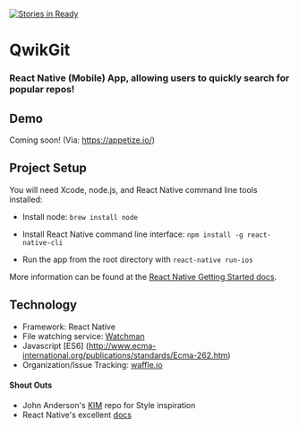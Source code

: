 [![Stories in Ready](https://badge.waffle.io/tksander/qwikgit.png?label=ready&title=Ready)](https://waffle.io/tksander/qwikgit)
# QwikGit
### React Native (Mobile) App, allowing users to quickly search for popular repos!

Demo
------
Coming soon! (Via: https://appetize.io/)

Project Setup
-------
You will need Xcode, node.js, and React Native command line tools installed:

- Install node: `brew install node`
- Install React Native command line interface: `npm install -g react-native-cli`

- Run the app from the root directory with `react-native run-ios`

More information can be found at the [React Native Getting Started docs](https://facebook.github.io/react-native/docs/getting-started.html).

Technology
---

- Framework: React Native
- File watching service: [Watchman](https://facebook.github.io/watchman/)
- Javascript [ES6] (http://www.ecma-international.org/publications/standards/Ecma-262.htm)
- Organization/Issue Tracking: [waffle.io](https://waffle.io)


#### Shout Outs
- John Anderson's [KIM](https://github.com/jfanderson/KIM/) repo for Style inspiration
- React Native's excellent [docs](https://facebook.github.io/react-native/docs/)
